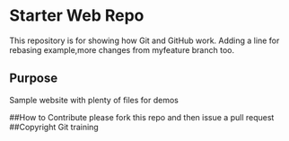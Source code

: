 # Starter Web Repo

This repository is for showing how Git and GitHub work.
Adding a line for rebasing example,more changes from myfeature branch 
too.

## Purpose

Sample website with plenty of files for demos

##How to Contribute
please fork this repo and then issue a pull request
##Copyright
Git training